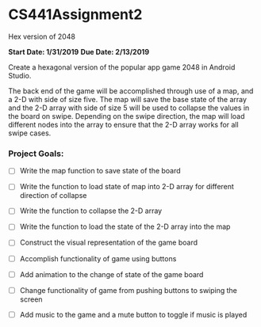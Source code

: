 # CS441Assignment2
Hex version of 2048

**Start Date: 1/31/2019**
**Due Date: 2/13/2019**

Create a hexagonal version of the popular app game 2048 in Android Studio.

The back end of the game will be accomplished through use of a map, and a 2-D with side of size five. The map will save the base state of the array and the 2-D array with side of size 5 will be used to collapse the values in the board on swipe. Depending on the swipe direction, the map will load different nodes into the array to ensure that the 2-D array works for all swipe cases.

### Project Goals: ###
- [ ] Write the map function to save state of the board
- [ ] Write the function to load state of map into 2-D array for different direction of collapse
- [ ] Write the function to collapse the 2-D array
- [ ] Write the function to load the state of the 2-D array into the map
- [ ] Construct the visual representation of the game board
- [ ] Accomplish functionality of game using buttons
- [ ] Add animation to the change of state of the game board
- [ ] Change functionality of game from pushing buttons to swiping the screen
- [ ] Add music to the game and a mute button to toggle if music is played

